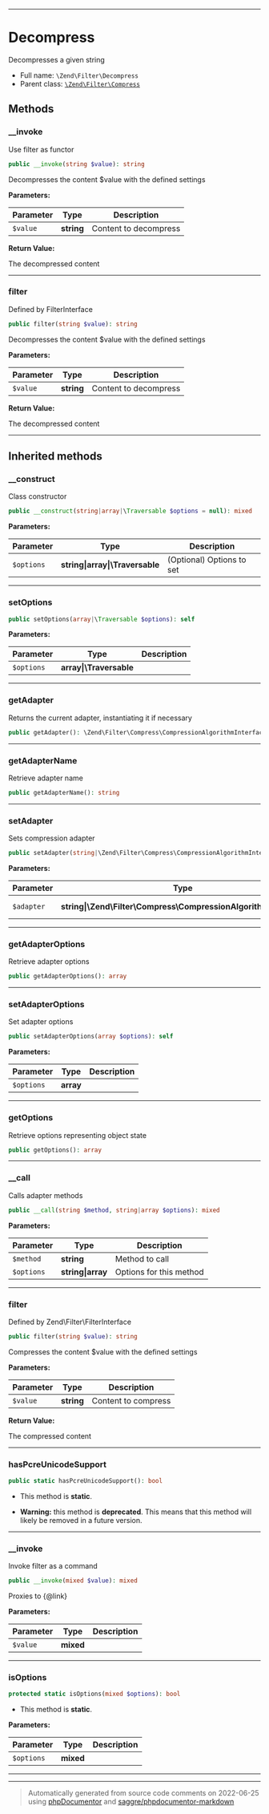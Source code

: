 ***

# Decompress

Decompresses a given string



* Full name: `\Zend\Filter\Decompress`
* Parent class: [`\Zend\Filter\Compress`](./Compress.md)




## Methods


### __invoke

Use filter as functor

```php
public __invoke(string $value): string
```

Decompresses the content $value with the defined settings






**Parameters:**

| Parameter | Type | Description |
|-----------|------|-------------|
| `$value` | **string** | Content to decompress |


**Return Value:**

The decompressed content



***

### filter

Defined by FilterInterface

```php
public filter(string $value): string
```

Decompresses the content $value with the defined settings






**Parameters:**

| Parameter | Type | Description |
|-----------|------|-------------|
| `$value` | **string** | Content to decompress |


**Return Value:**

The decompressed content



***


## Inherited methods


### __construct

Class constructor

```php
public __construct(string|array|\Traversable $options = null): mixed
```








**Parameters:**

| Parameter | Type | Description |
|-----------|------|-------------|
| `$options` | **string&#124;array&#124;\Traversable** | (Optional) Options to set |




***

### setOptions



```php
public setOptions(array|\Traversable $options): self
```








**Parameters:**

| Parameter | Type | Description |
|-----------|------|-------------|
| `$options` | **array&#124;\Traversable** |  |




***

### getAdapter

Returns the current adapter, instantiating it if necessary

```php
public getAdapter(): \Zend\Filter\Compress\CompressionAlgorithmInterface
```











***

### getAdapterName

Retrieve adapter name

```php
public getAdapterName(): string
```











***

### setAdapter

Sets compression adapter

```php
public setAdapter(string|\Zend\Filter\Compress\CompressionAlgorithmInterface $adapter): self
```








**Parameters:**

| Parameter | Type | Description |
|-----------|------|-------------|
| `$adapter` | **string&#124;\Zend\Filter\Compress\CompressionAlgorithmInterface** | Adapter to use |




***

### getAdapterOptions

Retrieve adapter options

```php
public getAdapterOptions(): array
```











***

### setAdapterOptions

Set adapter options

```php
public setAdapterOptions(array $options): self
```








**Parameters:**

| Parameter | Type | Description |
|-----------|------|-------------|
| `$options` | **array** |  |




***

### getOptions

Retrieve options representing object state

```php
public getOptions(): array
```











***

### __call

Calls adapter methods

```php
public __call(string $method, string|array $options): mixed
```








**Parameters:**

| Parameter | Type | Description |
|-----------|------|-------------|
| `$method` | **string** | Method to call |
| `$options` | **string&#124;array** | Options for this method |




***

### filter

Defined by Zend\Filter\FilterInterface

```php
public filter(string $value): string
```

Compresses the content $value with the defined settings






**Parameters:**

| Parameter | Type | Description |
|-----------|------|-------------|
| `$value` | **string** | Content to compress |


**Return Value:**

The compressed content



***

### hasPcreUnicodeSupport



```php
public static hasPcreUnicodeSupport(): bool
```



* This method is **static**.


* **Warning:** this method is **deprecated**. This means that this method will likely be removed in a future version.






***

### __invoke

Invoke filter as a command

```php
public __invoke(mixed $value): mixed
```

Proxies to {@link}






**Parameters:**

| Parameter | Type | Description |
|-----------|------|-------------|
| `$value` | **mixed** |  |




***

### isOptions



```php
protected static isOptions(mixed $options): bool
```



* This method is **static**.




**Parameters:**

| Parameter | Type | Description |
|-----------|------|-------------|
| `$options` | **mixed** |  |




***


***
> Automatically generated from source code comments on 2022-06-25 using [phpDocumentor](http://www.phpdoc.org/) and [saggre/phpdocumentor-markdown](https://github.com/Saggre/phpDocumentor-markdown)
